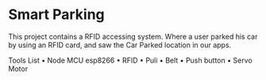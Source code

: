 # Smart Parking

This project contains a RFID accessing system. Where a user parked his car by using an RFID card, and saw the Car Parked location in our apps.

Tools List
•	Node MCU esp8266
•	RFID
•	Puli
•	Belt
•	Push button
•	Servo Motor


